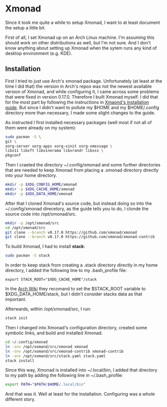 # Xmonad

Since it took me quite a while to setup Xmonad, I want to at least document the
setup a little bit.

First of all, I set Xmonad up on an Arch Linux machine. I'm assuming this
should work on other distributions as well, but I'm not sure. And I don't know
anything about setting up Xmonad when the sytem runs any kind of desktop
environment (e.g. KDE).


## Installation

First I tried to just use Arch's xmonad package. Unfortunately (at least at the
time I did that) the version in Arch's repos was not the newest available
version of Xmonad, and while configuring it, I came across some problems that
were fixed in version 0.17.0. Therefore I built Xmonad myself. I did that for
the most part by following the instructions in [Xmaond's installation
guide](https://xmonad.org/INSTALL.html). But since I didn't want to pollute my
$HOME and my $HOME/.config directory more than necessary, I made some slight
changes to the guide.

As instructed I first installed necessary packages (well most if not all of
them were already on my system):

```bash
sudo pacman -S \
git \
xorg-server xorg-apps xorg-xinit xorg-xmessage \
libx11 libxft libxinerama libxrandr libxss \
pkgconf
```

Then I craeted the directory ~/.config/xmonad and some further directories that
are needed to keep Xmonad from placing a .xmonad directory directly into your
home directory.

```bash
mkdir -p $XDG_CONFIG_HOME/xmonad
mkdir -p $XDG_CACHE_HOME/xmonad
mkdir -p $XDG_DATA_HOME/xmonad
```

After that I cloned Xmonad's source code, but instead doing so into the
~/.config/xmonad direcetory, as the guide tells you to do, I clonde the source
code into /opt/xmonad/src.

```bash
mkdir -p /opt/xmonad/src
cd /opt/xmonad/src
git clone --branch v0.17.0 https://github.com/xmonad/xmonad
git clone --branch v0.17.0 https://github.com/xmonad/xmonad-contrib
```

To build Xmonad, I had to install **stack**:

```bash
sudo pacman -S stack
```

In order to keep stack from creating a .stack directory directly in my home
directory, I added the following line to my .bash_profile file:

```
export STACK_ROOT="$XDG_CACHE_HOME"/stack
```
In the [Arch Wiki](https://wiki.archlinux.org/title/XDG_Base_Directory) they
recomand to set the $STACK_ROOT variable to $XDG_DATA_HOME/stack, but I didn't
consider stacks data as that important.

Afterwards, within /opt/xmonad/src, I run:

```bash
stack init
```

Then I changed into Xmonad's configuration directory, created some symbolic
links, and build and installed Xmonad.

```bash
cd ~/.config/xmonad
ln -snv /opt/xomand/src/xmonad xmonad
ln -snv /opt/xomand/src/xmonad-contrib xmonad-contrib
ln -snv /opt/xomand/src/stack.yaml stack.yaml
stack install
```

Since this way, Xmonad is installed into ~/.local/bin, I added that directory
to my path by adding the following line in ~/.bash_profile:

```bash
export PATH="$PATH/$HOME/.local/bin"
```

And that was it. Well at least for the installation. Configuring was a whole
different story.

